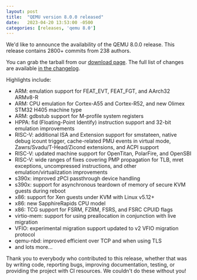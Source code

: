 ```yaml
---
layout: post
title:  "QEMU version 8.0.0 released"
date:   2023-04-20 13:53:00 -0500
categories: [releases, 'qemu 8.0']
---
```

We'd like to announce the availability of the QEMU 8.0.0 release. This release contains 2800+ commits from 238 authors.

You can grab the tarball from our [download page](https://www.qemu.org/download/#source). The full list of changes are available [in the changelog](https://wiki.qemu.org/ChangeLog/8.0).

Highlights include:

 * ARM: emulation support for FEAT_EVT, FEAT_FGT, and AArch32 ARMv8-R
 * ARM: CPU emulation for Cortex-A55 and Cortex-R52, and new Olimex
   STM32 H405 machine type
 * ARM: gdbstub support for M-profile system registers
 * HPPA: fid (Floating-Point Identify) instruction support and 32-bit
   emulation improvements
 * RISC-V: additional ISA and Extension support for smstateen, native
   debug icount trigger, cache-related PMU events in virtual mode,
   Zawrs/Svadu/T-Head/Zicond extensions, and ACPI support
 * RISC-V: updated machine support for OpenTitan, PolarFire, and
   OpenSBI
 * RISC-V: wide ranges of fixes covering PMP propagation for TLB,
   mret exceptions, uncompressed instructions, and other
   emulation/virtualization improvements
 * s390x: improved zPCI passthrough device handling
 * s390x: support for asynchronous teardown of memory of secure KVM
   guests during reboot
 * x86: support for Xen guests under KVM with Linux v5.12+
 * x86: new SapphireRapids CPU model
 * x86: TCG support for FSRM, FZRM, FSRS, and FSRC CPUID flags
 * virtio-mem: support for using preallocation in conjunction with live
   migration
 * VFIO: experimental migration support updated to v2 VFIO migration
   protocol
 * qemu-nbd: improved efficient over TCP and when using TLS
 * and lots more...

Thank you to everybody who contributed to this release, whether that was by writing code, reporting bugs, improving documentation, testing, or providing the project with CI resources. We couldn't do these without you!

